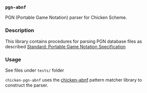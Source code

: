 

### `pgn-abnf` 
PGN (Portable Game Notation) parser for Chicken Scheme. 

###  Description
This library contains procedures for parsing PGN database files as described
[Standard: Portable Game Notation Specification](http://www.saremba.de/chessgml/standards/pgn/pgn-complete.htm)   

### Usage
See files under `tests/` folder 

`chicken-pgn-abnf` uses the [chicken-abnf](https://github.com/iraikov/chicken-abnf)  pattern matcher library to construct the parser. 
 
